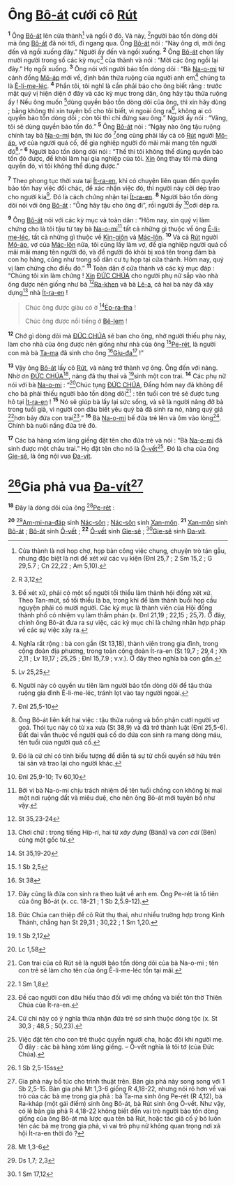 # Ông [Bô-át]() cưới cô [Rút]()

<sup><b>1</b></sup> Ông [Bô-át]() lên cửa thành[^1-a8cea1cf-fc7a-44af-b4b7-f3d1b2b5634f] và ngồi ở đó. Và này, [^1@-a8cea1cf-fc7a-44af-b4b7-f3d1b2b5634f]người bảo tồn dòng dõi mà ông [Bô-át]() đã nói tới, đi ngang qua. Ông [Bô-át]() nói : “Này ông ơi, mời ông đến và ngồi xuống đây.” Người ấy đến và ngồi xuống. <sup><b>2</b></sup> Ông [Bô-át]() chọn lấy mười người trong số các kỳ mục[^2-a8cea1cf-fc7a-44af-b4b7-f3d1b2b5634f] của thành và nói : “Mời các ông ngồi lại đây.” Họ ngồi xuống. <sup><b>3</b></sup> Ông nói với người bảo tồn dòng dõi : “Bà [Na-o-mi]() từ cánh đồng [Mô-áp]() mới về, định bán thửa ruộng của người anh em[^3-a8cea1cf-fc7a-44af-b4b7-f3d1b2b5634f] chúng ta là [Ê-li-me-léc](). <sup><b>4</b></sup> Phần tôi, tôi nghĩ là cần phải báo cho ông biết rằng : trước mặt quý vị hiện diện ở đây và các kỳ mục trong dân, ông hãy tậu thửa ruộng ấy ! Nếu ông muốn [^2@-a8cea1cf-fc7a-44af-b4b7-f3d1b2b5634f]dùng quyền bảo tồn dòng dõi của ông, thì xin hãy dùng ; bằng không thì xin tuyên bố cho tôi biết, vì ngoài ông ra[^4-a8cea1cf-fc7a-44af-b4b7-f3d1b2b5634f], không ai có quyền bảo tồn dòng dõi ; còn tôi thì chỉ đứng sau ông.” Người ấy nói : “Vâng, tôi sẽ dùng quyền bảo tồn đó.” <sup><b>5</b></sup> Ông [Bô-át]() nói : “Ngày nào ông tậu ruộng chính tay bà [Na-o-mi]() bán, thì lúc đó [^3@-a8cea1cf-fc7a-44af-b4b7-f3d1b2b5634f]ông cũng phải lấy cả cô [Rút]() người [Mô-áp](), vợ của người quá cố, để gia nghiệp người đó mãi mãi mang tên người đó[^5-a8cea1cf-fc7a-44af-b4b7-f3d1b2b5634f].” <sup><b>6</b></sup> Người bảo tồn dòng dõi nói : “Thế thì tôi không thể dùng quyền bảo tồn đó được, để khỏi làm hại gia nghiệp của tôi. [Xin]() ông thay tôi mà dùng quyền đó, vì tôi không thể dùng được.”

<sup><b>7</b></sup> Theo phong tục thời xưa tại [Ít-ra-en](), khi có chuyện liên quan đến quyền bảo tồn hay việc đổi chác, để xác nhận việc đó, thì người này cởi dép trao cho người kia[^6-a8cea1cf-fc7a-44af-b4b7-f3d1b2b5634f]. Đó là cách chứng nhận tại [Ít-ra-en](). <sup><b>8</b></sup> Người bảo tồn dòng dõi nói với ông [Bô-át]() : “Ông hãy tậu cho ông đi”, rồi người ấy [^4@-a8cea1cf-fc7a-44af-b4b7-f3d1b2b5634f]cởi dép ra.

<sup><b>9</b></sup> Ông [Bô-át]() nói với các kỳ mục và toàn dân : “Hôm nay, xin quý vị làm chứng cho là tôi tậu từ tay bà [Na-o-mi]()[^7-a8cea1cf-fc7a-44af-b4b7-f3d1b2b5634f] tất cả những gì thuộc về ông [Ê-li-me-léc](), tất cả những gì thuộc về [Kin-giôn]() và [Mác-lôn](). <sup><b>10</b></sup> Và cả [Rút]() người [Mô-áp](), vợ của [Mác-lôn]() nữa, tôi cũng lấy làm vợ, để gia nghiệp người quá cố mãi mãi mang tên người đó, và để người đó khỏi bị xoá tên trong đám bà con họ hàng, cũng như trong số dân cư tụ họp tại cửa thành. Hôm nay, quý vị làm chứng cho điều đó.” <sup><b>11</b></sup> Toàn dân ở cửa thành và các kỳ mục đáp : “Chúng tôi xin làm chứng ! [Xin]() [ĐỨC CHÚA]() cho người phụ nữ sắp vào nhà ông được nên giống như bà [^5@-a8cea1cf-fc7a-44af-b4b7-f3d1b2b5634f][Ra-khen]() và bà [Lê-a](), cả hai bà này đã xây dựng[^8-a8cea1cf-fc7a-44af-b4b7-f3d1b2b5634f] nhà [Ít-ra-en]() !

> Chúc ông được giàu có ở [^6@-a8cea1cf-fc7a-44af-b4b7-f3d1b2b5634f][Ép-ra-tha]() !
>
> Chúc ông được nổi tiếng ở [Bê-lem]() !

<sup><b>12</b></sup> Chớ gì dòng dõi mà [ĐỨC CHÚA]() sẽ ban cho ông, nhờ người thiếu phụ này, làm cho nhà của ông được nên giống như nhà của ông [^7@-a8cea1cf-fc7a-44af-b4b7-f3d1b2b5634f][Pe-rét](), là người con mà bà [Ta-ma]() đã sinh cho ông [^8@-a8cea1cf-fc7a-44af-b4b7-f3d1b2b5634f][Giu-đa]()[^9-a8cea1cf-fc7a-44af-b4b7-f3d1b2b5634f] !”

<sup><b>13</b></sup> Vậy ông [Bô-át]() lấy cô [Rút](), và nàng trở thành vợ ông. Ông đến với nàng. Nhờ ơn [ĐỨC CHÚA]()[^10-a8cea1cf-fc7a-44af-b4b7-f3d1b2b5634f], nàng đã thụ thai và [^9@-a8cea1cf-fc7a-44af-b4b7-f3d1b2b5634f]sinh một con trai. <sup><b>14</b></sup> Các phụ nữ nói với bà [Na-o-mi]() : “[^10@-a8cea1cf-fc7a-44af-b4b7-f3d1b2b5634f]Chúc tụng [ĐỨC CHÚA](), Đấng hôm nay đã không để cho bà phải thiếu người bảo tồn dòng dõi[^11-a8cea1cf-fc7a-44af-b4b7-f3d1b2b5634f] : tên tuổi con trẻ sẽ được tung hô tại [Ít-ra-en]() ! <sup><b>15</b></sup> Nó sẽ giúp bà lấy lại sức sống, và sẽ là người nâng đỡ bà trong tuổi già, vì người con dâu biết yêu quý bà đã sinh ra nó, nàng quý giá [^11@-a8cea1cf-fc7a-44af-b4b7-f3d1b2b5634f]hơn bảy đứa con trai[^12-a8cea1cf-fc7a-44af-b4b7-f3d1b2b5634f].” <sup><b>16</b></sup> Bà [Na-o-mi]() bế đứa trẻ lên và ôm vào lòng[^13-a8cea1cf-fc7a-44af-b4b7-f3d1b2b5634f]. Chính bà nuôi nấng đứa trẻ đó.

<sup><b>17</b></sup> Các bà hàng xóm láng giềng đặt tên cho đứa trẻ và nói : “Bà [Na-o-mi]() đã sinh được một cháu trai.” Họ đặt tên cho nó là [Ô-vết]()[^14-a8cea1cf-fc7a-44af-b4b7-f3d1b2b5634f]. Đó là cha của ông [Gie-sê](), là ông nội vua [Đa-vít]().

# [^12@-a8cea1cf-fc7a-44af-b4b7-f3d1b2b5634f]Gia phả vua [Đa-vít]()[^15-a8cea1cf-fc7a-44af-b4b7-f3d1b2b5634f]

<sup><b>18</b></sup> Đây là dòng dõi của ông [^13@-a8cea1cf-fc7a-44af-b4b7-f3d1b2b5634f][Pe-rét]() :

<sup><b>20</b></sup> [^15@-a8cea1cf-fc7a-44af-b4b7-f3d1b2b5634f][Am-mi-na-đáp]() sinh [Nác-sôn]() ; [Nác-sôn]() sinh [Xan-môn](). <sup><b>21</b></sup> [Xan-môn]() sinh [Bô-át]() ; [Bô-át]() sinh [Ô-vết]() ; <sup><b>22</b></sup> [Ô-vết]() sinh [Gie-sê]() ; [^16@-a8cea1cf-fc7a-44af-b4b7-f3d1b2b5634f][Gie-sê]() sinh [Đa-vít]().

[^1-a8cea1cf-fc7a-44af-b4b7-f3d1b2b5634f]: Cửa thành là nơi họp chợ, họp bàn công việc chung, chuyện trò tán gẫu, nhưng đặc biệt là nơi để xét xử các vụ kiện (Đnl 25,7 ; 2 Sm 15,2 ; G 29,5.7 ; Cn 22,22 ; Am 5,10).

[^2-a8cea1cf-fc7a-44af-b4b7-f3d1b2b5634f]: Để xét xử, phải có một số người tối thiểu làm thành hội đồng xét xử. Theo Tan-mút, số tối thiểu là ba, trong khi để làm thành buổi họp cầu nguyện phải có mười người. Các kỳ mục là thành viên của Hội đồng thành phố có nhiệm vụ làm thẩm phán (x. Đnl 21,19 ; 22,15 ; 25,7). Ở đây, chính ông Bô-át đưa ra sự việc, các kỳ mục chỉ là chứng nhân hợp pháp về các sự việc xảy ra.

[^3-a8cea1cf-fc7a-44af-b4b7-f3d1b2b5634f]: Nghĩa rất rộng : bà con gần (St 13,18), thành viên trong gia đình, trong cộng đoàn địa phương, trong toàn cộng đoàn Ít-ra-en (St 19,7 ; 29,4 ; Xh 2,11 ; Lv 19,17 ; 25,25 ; Đnl 15,7.9 ; v.v.). Ở đây theo nghĩa bà con gần.

[^4-a8cea1cf-fc7a-44af-b4b7-f3d1b2b5634f]: Người này có quyền ưu tiên làm người bảo tồn dòng dõi để tậu thửa ruộng gia đình Ê-li-me-léc, tránh lọt vào tay người ngoài.

[^5-a8cea1cf-fc7a-44af-b4b7-f3d1b2b5634f]: Ông Bô-át liên kết hai việc : tậu thửa ruộng và bổn phận cưới người vợ goá. Thói tục này có từ xa xưa (St 38,9) và đã trở thành luật (Đnl 25,5-6). Đất đai vẫn thuộc về người quá cố do đứa con sinh ra mang dòng máu, tên tuổi của người quá cố.

[^6-a8cea1cf-fc7a-44af-b4b7-f3d1b2b5634f]: Đó là cử chỉ có tính biểu tượng để diễn tả sự từ chối quyền sở hữu trên tài sản và trao lại cho người khác.

[^7-a8cea1cf-fc7a-44af-b4b7-f3d1b2b5634f]: Bởi vì bà Na-o-mi chịu trách nhiệm để tên tuổi chồng con không bị mai một nơi ruộng đất và miêu duệ, cho nên ông Bô-át mới tuyên bố như vậy.

[^8-a8cea1cf-fc7a-44af-b4b7-f3d1b2b5634f]: Chơi chữ : trong tiếng Híp-ri, hai từ _xây dựng_ (Bänâ) và _con cái_ (Bën) cùng một gốc từ.

[^9-a8cea1cf-fc7a-44af-b4b7-f3d1b2b5634f]: Đây cũng là đứa con sinh ra theo luật về anh em. Ông Pe-rét là tổ tiên của ông Bô-át (x. cc. 18-21 ; 1 Sb 2,5.9-12).

[^10-a8cea1cf-fc7a-44af-b4b7-f3d1b2b5634f]: Đức Chúa can thiệp để cô Rút thụ thai, như nhiều trường hợp trong Kinh Thánh, chẳng hạn St 29,31 ; 30,22 ; 1 Sm 1,20.

[^11-a8cea1cf-fc7a-44af-b4b7-f3d1b2b5634f]: Con trai của cô Rút sẽ là người bảo tồn dòng dõi của bà Na-o-mi ; tên con trẻ sẽ làm cho tên của ông Ê-li-me-léc tồn tại mãi.

[^12-a8cea1cf-fc7a-44af-b4b7-f3d1b2b5634f]: Đề cao người con dâu hiếu thảo đối với mẹ chồng và biết tôn thờ Thiên Chúa của Ít-ra-en.

[^13-a8cea1cf-fc7a-44af-b4b7-f3d1b2b5634f]: Cử chỉ này có ý nghĩa thừa nhận đứa trẻ sơ sinh thuộc dòng tộc (x. St 30,3 ; 48,5 ; 50,23).

[^14-a8cea1cf-fc7a-44af-b4b7-f3d1b2b5634f]: Việc đặt tên cho con trẻ thuộc quyền người cha, hoặc đôi khi người mẹ. Ở đây : các bà hàng xóm láng giềng. – Ô-vết nghĩa là tôi tớ (của Đức Chúa).

[^15-a8cea1cf-fc7a-44af-b4b7-f3d1b2b5634f]: Gia phả này bổ túc cho trình thuật trên. Bản gia phả này song song với 1 Sb 2,5-15. Bản gia phả Mt 1,3-6 giống R 4,18-22, nhưng nói rõ hơn về vai trò của các bà mẹ trong gia phả : bà Ta-ma sinh ông Pe-rét (R 4,12), bà Ra-kháp (một gái điếm) sinh ông Bô-át, bà Rút sinh ông Ô-vết. Như vậy, có lẽ bản gia phả R 4,18-22 không biết đến vai trò người bảo tồn dòng giống của ông Bô-át mà lược qua tên bà Rút, hoặc tác giả cố ý bỏ luôn tên các bà mẹ trong gia phả, vì vai trò phụ nữ không quan trọng nơi xã hội Ít-ra-en thời đó ?

[^1@-a8cea1cf-fc7a-44af-b4b7-f3d1b2b5634f]: R 3,12

[^2@-a8cea1cf-fc7a-44af-b4b7-f3d1b2b5634f]: Lv 25,25

[^3@-a8cea1cf-fc7a-44af-b4b7-f3d1b2b5634f]: Đnl 25,5-10

[^4@-a8cea1cf-fc7a-44af-b4b7-f3d1b2b5634f]: Đnl 25,9-10; Tv 60,10

[^5@-a8cea1cf-fc7a-44af-b4b7-f3d1b2b5634f]: St 35,23-24

[^6@-a8cea1cf-fc7a-44af-b4b7-f3d1b2b5634f]: St 35,19-20

[^7@-a8cea1cf-fc7a-44af-b4b7-f3d1b2b5634f]: 1 Sb 2,5

[^8@-a8cea1cf-fc7a-44af-b4b7-f3d1b2b5634f]: St 38

[^9@-a8cea1cf-fc7a-44af-b4b7-f3d1b2b5634f]: 1 Sb 2,12

[^10@-a8cea1cf-fc7a-44af-b4b7-f3d1b2b5634f]: Lc 1,58

[^11@-a8cea1cf-fc7a-44af-b4b7-f3d1b2b5634f]: 1 Sm 1,8

[^12@-a8cea1cf-fc7a-44af-b4b7-f3d1b2b5634f]: 1 Sb 2,5-15ss

[^13@-a8cea1cf-fc7a-44af-b4b7-f3d1b2b5634f]: Mt 1,3-6

[^15@-a8cea1cf-fc7a-44af-b4b7-f3d1b2b5634f]: Ds 1,7; 2,3

[^16@-a8cea1cf-fc7a-44af-b4b7-f3d1b2b5634f]: 1 Sm 17,12
